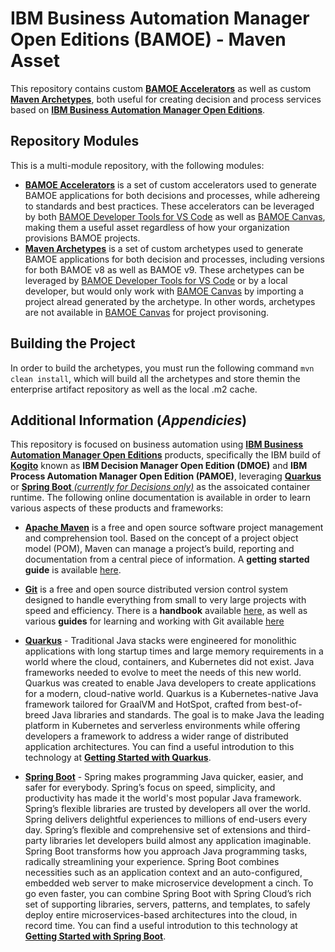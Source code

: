 # IBM Business Automation Manager Open Editions (BAMOE) - Maven Asset
This repository contains custom [**BAMOE Accelerators**](https://www.ibm.com/docs/en/ibamoe/9.2.x?topic=started-initial-business-service-project-setup) as well as custom [**Maven Archetypes**](https://maven.apache.org/guides/introduction/introduction-to-archetypes.html), both useful for creating decision and process services based on [**IBM Business Automation Manager Open Editions**](https://www.ibm.com/docs/en/ibamoe/9.2.x).

## Repository Modules
This is a multi-module repository, with the following modules:

- [**BAMOE Accelerators**](./accelerators) is a set of custom accelerators used to generate BAMOE applications for both decisions and processes, while adhereing to standards and best practices.  These accelerators can be leveraged by both [BAMOE Developer Tools for VS Code](https://marketplace.visualstudio.com/items?itemName=IBM.bamoe-developer-tools) as well as [BAMOE Canvas](https://www.ibm.com/docs/en/ibamoe/9.2.x?topic=installing-bamoe-canvas), making them a useful asset regardless of how your organization provisions BAMOE projects.
- [**Maven Archetypes**](./archetypes) is a set of custom archetypes used to generate BAMOE applications for both decision and processes, including versions for both BAMOE v8 as well as BAMOE v9.  These archetypes can be leveraged by [BAMOE Developer Tools for VS Code](https://marketplace.visualstudio.com/items?itemName=IBM.bamoe-developer-tools) or by a local developer, but would only work with [BAMOE Canvas](https://www.ibm.com/docs/en/ibamoe/9.2.x?topic=installing-bamoe-canvas) by importing a project alread generated by the archetype.  In other words, archetypes are not available in [BAMOE Canvas](https://www.ibm.com/docs/en/ibamoe/9.2.x?topic=installing-bamoe-canvas) for project provisoning.

## Building the Project
In order to build the archetypes, you must run the following command `mvn clean install`, which will build all the archetypes and store themin the enterprise artifact repository as well as the local .m2 cache. 

## Additional Information (*Appendicies*)
This repository is focused on business automation using [**IBM Business Automation Manager Open Editions**](https://www.ibm.com/docs/en/ibamoe/9.2.x) products, specifically the IBM build of [**Kogito**](https://kogito.kie.org/) known as **IBM Decision Manager Open Edition (DMOE)** and **IBM Process Automation Manager Open Edition (PAMOE)**, leveraging [**Quarkus**](https://quarkus.io/) or [**Spring Boot** _(currently for Decisions only)_](https://spring.io/) as the assoicated container runtime.  The following online documentation is available in order to learn various aspects of these products and frameworks:

- [**Apache Maven**](https://maven.apache.org/) is a free and open source software project management and comprehension tool. Based on  the concept of a project object model (POM), Maven can manage a project’s build, reporting and documentation from a central piece of  information. A **getting started guide** is available [here](http://maven.apache.org/guides/getting-started/).

- [**Git**](https://git-scm.com//) is a free and open source distributed version control system designed to handle everything from small to very large projects with speed and efficiency. There is a **handbook** available [here](https://guides.github.com/introduction/git-handbook/), as well as various **guides** for learning and working with Git available [here](https://guides.github.com/)

- [**Quarkus**](https://quarkus.io/) - Traditional Java stacks were engineered for monolithic applications with long startup times and large memory requirements in a world where the cloud, containers, and Kubernetes did not exist. Java frameworks needed to evolve to meet the needs of this new world.  Quarkus was created to enable Java developers to create applications for a modern, cloud-native world. Quarkus is a Kubernetes-native Java framework tailored for GraalVM and HotSpot, crafted from best-of-breed Java libraries and standards. The goal is to make Java the leading platform in Kubernetes and serverless environments while offering developers a framework to address a wider range of distributed application architectures.  You can find a useful introdution to this technology at [**Getting Started with Quarkus**](https://quarkus.io/get-started/).

- [**Spring Boot**](https://spring.io/) - Spring makes programming Java quicker, easier, and safer for everybody. Spring’s focus on speed, simplicity, and productivity has made it the world's most popular Java framework.  Spring’s flexible libraries are trusted by developers all over the world. Spring delivers delightful experiences to millions of end-users every day.  Spring’s flexible and comprehensive set of extensions and third-party libraries let developers build almost any application imaginable.  Spring Boot transforms how you approach Java programming tasks, radically streamlining your experience. Spring Boot combines necessities such as an application context and an auto-configured, embedded web server to make microservice development a cinch. To go even faster, you can combine Spring Boot with Spring Cloud’s rich set of supporting libraries, servers, patterns, and templates, to safely deploy entire microservices-based architectures into the cloud, in record time.  You can find a useful introdution to this technology at [**Getting Started with Spring Boot**](https://spring.io/quickstart).


